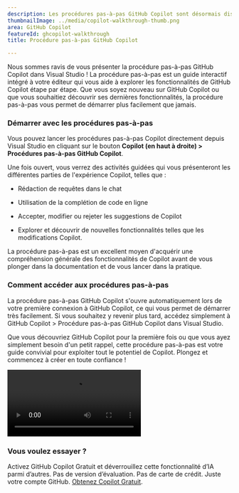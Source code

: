 ```yaml
---
description: Les procédures pas-à-pas GitHub Copilot sont désormais disponibles dans Visual Studio pour vous aider à démarrer rapidement. Les procédures pas-à-pas vous guident dans l'utilisation des fonctionnalités clés de Copilot directement dans votre éditeur.
thumbnailImage: ../media/copilot-walkthrough-thumb.png
area: GitHub Copilot
featureId: ghcopilot-walkthrough
title: Procédure pas-à-pas GitHub Copilot

---
```



Nous sommes ravis de vous présenter la procédure pas-à-pas GitHub Copilot dans Visual Studio ! La procédure pas-à-pas est un guide interactif intégré à votre éditeur qui vous aide à explorer les fonctionnalités de GitHub Copilot étape par étape. Que vous soyez nouveau sur GitHub Copilot ou que vous souhaitiez découvrir ses dernières fonctionnalités, la procédure pas-à-pas vous permet de démarrer plus facilement que jamais.

### Démarrer avec les procédures pas-à-pas
Vous pouvez lancer les procédures pas-à-pas Copilot directement depuis Visual Studio en cliquant sur le bouton **Copilot (en haut à droite) > Procédures pas-à-pas GitHub Copilot**.

Une fois ouvert, vous verrez des activités guidées qui vous présenteront les différentes parties de l'expérience Copilot, telles que :

* Rédaction de requêtes dans le chat

* Utilisation de la complétion de code en ligne

* Accepter, modifier ou rejeter les suggestions de Copilot

* Explorer et découvrir de nouvelles fonctionnalités telles que les modifications Copilot.

La procédure pas-à-pas est un excellent moyen d'acquérir une compréhension générale des fonctionnalités de Copilot avant de vous plonger dans la documentation et de vous lancer dans la pratique.

### Comment accéder aux procédures pas-à-pas
La procédure pas-à-pas GitHub Copilot s'ouvre automatiquement lors de votre première connexion à GitHub Copilot, ce qui vous permet de démarrer très facilement. Si vous souhaitez y revenir plus tard, accédez simplement à GitHub Copilot > Procédure pas-à-pas GitHub Copilot dans Visual Studio.

Que vous découvriez GitHub Copilot pour la première fois ou que vous ayez simplement besoin d'un petit rappel, cette procédure pas-à-pas est votre guide convivial pour exploiter tout le potentiel de Copilot. Plongez et commencez à créer en toute confiance !

![Procédure pas à pas](../media/walkthroughsvideo.mp4)

### Vous voulez essayer ?
Activez GitHub Copilot Gratuit et déverrouillez cette fonctionnalité d’IA parmi d’autres.
 Pas de version d’évaluation. Pas de carte de crédit. Juste votre compte GitHub. [Obtenez Copilot Gratuit](https://github.com/settings/copilot).
